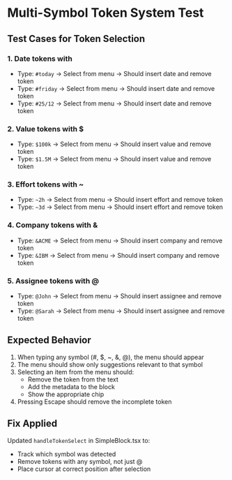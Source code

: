 # Multi-Symbol Token System Test

## Test Cases for Token Selection

### 1. Date tokens with #
- Type: `#today` → Select from menu → Should insert date and remove token
- Type: `#friday` → Select from menu → Should insert date and remove token
- Type: `#25/12` → Select from menu → Should insert date and remove token

### 2. Value tokens with $
- Type: `$100k` → Select from menu → Should insert value and remove token
- Type: `$1.5M` → Select from menu → Should insert value and remove token

### 3. Effort tokens with ~
- Type: `~2h` → Select from menu → Should insert effort and remove token
- Type: `~3d` → Select from menu → Should insert effort and remove token

### 4. Company tokens with &
- Type: `&ACME` → Select from menu → Should insert company and remove token
- Type: `&IBM` → Select from menu → Should insert company and remove token

### 5. Assignee tokens with @
- Type: `@John` → Select from menu → Should insert assignee and remove token
- Type: `@Sarah` → Select from menu → Should insert assignee and remove token

## Expected Behavior
1. When typing any symbol (#, $, ~, &, @), the menu should appear
2. The menu should show only suggestions relevant to that symbol
3. Selecting an item from the menu should:
   - Remove the token from the text
   - Add the metadata to the block
   - Show the appropriate chip
4. Pressing Escape should remove the incomplete token

## Fix Applied
Updated `handleTokenSelect` in SimpleBlock.tsx to:
- Track which symbol was detected
- Remove tokens with any symbol, not just @
- Place cursor at correct position after selection